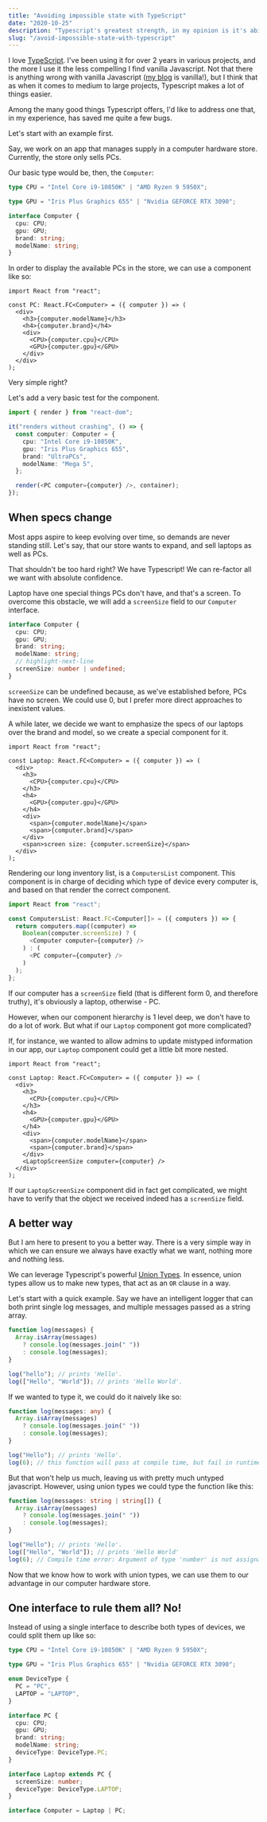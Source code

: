 ```yaml
---
title: "Avoiding impossible state with TypeScript"
date: "2020-10-25"
description: "Typescript's greatest strength, in my opinion is it's ability to disallow forbidden state."
slug: "/avoid-impossible-state-with-typescript"
---
```


I love [TypeScript](https://www.typescriptlang.org/). I've been using it for over 2 years in various projects, and the more I use it the less compelling I find vanilla Javascript. Not that there is anything wrong with vanilla Javascript ([my blog](https://dorshinar.me/) is vanilla!), but I think that as when it comes to medium to large projects, Typescript makes a lot of things easier.

Among the many good things Typescript offers, I'd like to address one that, in my experience, has saved me quite a few bugs.

Let's start with an example first.

Say, we work on an app that manages supply in a computer hardware store. Currently, the store only sells PCs.

Our basic type would be, then, the `Computer`:

```typescript
type CPU = "Intel Core i9-10850K" | "AMD Ryzen 9 5950X";

type GPU = "Iris Plus Graphics 655" | "Nvidia GEFORCE RTX 3090";

interface Computer {
  cpu: CPU;
  gpu: GPU;
  brand: string;
  modelName: string;
}
```

In order to display the available PCs in the store, we can use a component like so:

```tsx
import React from "react";

const PC: React.FC<Computer> = ({ computer }) => (
  <div>
    <h3>{computer.modelName}</h3>
    <h4>{computer.brand}</h4>
    <div>
      <CPU>{computer.cpu}</CPU>
      <GPU>{computer.gpu}</GPU>
    </div>
  </div>
);
```

Very simple right?

Let's add a very basic test for the component.

```typescript
import { render } from "react-dom";

it("renders without crashing", () => {
  const computer: Computer = {
    cpu: "Intel Core i9-10850K",
    gpu: "Iris Plus Graphics 655",
    brand: "UltraPCs",
    modelName: "Mega 5",
  };

  render(<PC computer={computer} />, container);
});
```

## When specs change

Most apps aspire to keep evolving over time, so demands are never standing still. Let's say, that our store wants to expand, and sell laptops as well as PCs.

That shouldn't be too hard right? We have Typescript! We can re-factor all we want with absolute confidence.

Laptop have one special things PCs don't have, and that's a screen. To overcome this obstacle, we will add a `screenSize` field to our `Computer` interface.

```typescript
interface Computer {
  cpu: CPU;
  gpu: GPU;
  brand: string;
  modelName: string;
  // highlight-next-line
  screenSize: number | undefined;
}
```

`screenSize` can be undefined because, as we've established before, PCs have no screen. We could use 0, but I prefer more direct approaches to inexistent values.

A while later, we decide we want to emphasize the specs of our laptops over the brand and model, so we create a special component for it.

```tsx
import React from "react";

const Laptop: React.FC<Computer> = ({ computer }) => (
  <div>
    <h3>
      <CPU>{computer.cpu}</CPU>
    </h3>
    <h4>
      <GPU>{computer.gpu}</GPU>
    </h4>
    <div>
      <span>{computer.modelName}</span>
      <span>{computer.brand}</span>
    </div>
    <span>screen size: {computer.screenSize}</span>
  </div>
);
```

Rendering our long inventory list, is a `ComputersList` component. This component is in charge of deciding which type of device every computer is, and based on that render the correct component.

```typescript
import React from "react";

const ComputersList: React.FC<Computer[]> = ({ computers }) => {
  return computers.map((computer) =>
    Boolean(computer.screenSize) ? (
      <Computer computer={computer} />
    ) : (
      <PC computer={computer} />
    )
  );
};
```

If our computer has a `screenSize` field (that is different form 0, and therefore truthy), it's obviously a laptop, otherwise - PC.

However, when our component hierarchy is 1 level deep, we don't have to do a lot of work. But what if our `Laptop` component got more complicated?

If, for instance, we wanted to allow admins to update mistyped information in our app, our `Laptop` component could get a little bit more nested.

```tsx
import React from "react";

const Laptop: React.FC<Computer> = ({ computer }) => (
  <div>
    <h3>
      <CPU>{computer.cpu}</CPU>
    </h3>
    <h4>
      <GPU>{computer.gpu}</GPU>
    </h4>
    <div>
      <span>{computer.modelName}</span>
      <span>{computer.brand}</span>
    </div>
    <LaptopScreenSize computer={computer} />
  </div>
);
```

If our `LaptopScreenSize` component did in fact get complicated, we might have to verify that the object we received indeed has a `screenSize` field.

## A better way

But I am here to present to you a better way. There is a very simple way in which we can ensure we always have exactly what we want, nothing more and nothing less.

We can leverage Typescript's powerful [Union Types](https://www.typescriptlang.org/docs/handbook/unions-and-intersections.html#union-types). In essence, union types allow us to make new types, that act as an `OR` clause in a way.

Let's start with a quick example. Say we have an intelligent logger that can both print single log messages, and multiple messages passed as a string array.

```javascript
function log(messages) {
  Array.isArray(messages)
    ? console.log(messages.join(" "))
    : console.log(messages);
}

log("hello"); // prints 'Hello'.
log(["Hello", "World"]); // prints 'Hello World'.
```

If we wanted to type it, we could do it naively like so:

```typescript
function log(messages: any) {
  Array.isArray(messages)
    ? console.log(messages.join(" "))
    : console.log(messages);
}

log("Hello"); // prints 'Hello'.
log(6); // this function will pass at compile time, but fail in runtime.
```

But that won't help us much, leaving us with pretty much untyped javascript. However, using union types we could type the function like this:

```typescript
function log(messages: string | string[]) {
  Array.isArray(messages)
    ? console.log(messages.join(" "))
    : console.log(messages);
}

log("Hello"); // prints 'Hello'.
log(["Hello", "World"]); // prints 'Hello World'
log(6); // Compile time error: Argument of type 'number' is not assignable to parameter of type 'string | string[]'.
```

Now that we know how to work with union types, we can use them to our advantage in our computer hardware store.

## One interface to rule them all? No!

Instead of using a single interface to describe both types of devices, we could split them up like so:

```typescript
type CPU = "Intel Core i9-10850K" | "AMD Ryzen 9 5950X";

type GPU = "Iris Plus Graphics 655" | "Nvidia GEFORCE RTX 3090";

enum DeviceType {
  PC = "PC",
  LAPTOP = "LAPTOP",
}

interface PC {
  cpu: CPU;
  gpu: GPU;
  brand: string;
  modelName: string;
  deviceType: DeviceType.PC;
}

interface Laptop extends PC {
  screenSize: number;
  deviceType: DeviceType.LAPTOP;
}

interface Computer = Laptop | PC;
```
